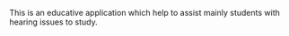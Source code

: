 This is an educative application which help to assist mainly students with hearing issues to study.
 
 
